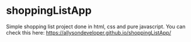 # shoppingListApp

Simple shopping list project done in html, css and pure javascript. 
You can check this here: https://allysondeveloper.github.io/shoppingListApp/
